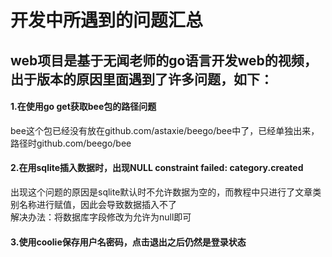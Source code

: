 开发中所遇到的问题汇总
===
web项目是基于无闻老师的go语言开发web的视频，出于版本的原因里面遇到了许多问题，如下：
---
#### 1.在使用go get获取bee包的路径问题
bee这个包已经没有放在github.com/astaxie/beego/bee中了，已经单独出来，路径时github.com/beego/bee
#### 2.在用sqlite插入数据时，出现NULL constraint failed: category.created<br>
出现这个问题的原因是sqlite默认时不允许数据为空的，而教程中只进行了文章类别名称进行赋值，因此会导致数据插入不了<br>
解决办法：将数据库字段修改为允许为null即可<br>
#### 3.使用coolie保存用户名密码，点击退出之后仍然是登录状态

